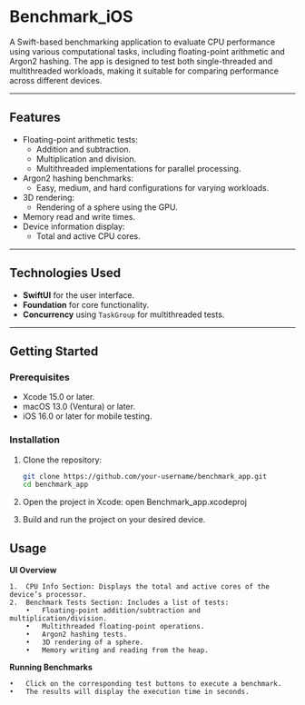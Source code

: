 # Benchmark_iOS

A Swift-based benchmarking application to evaluate CPU performance using various computational tasks, including floating-point arithmetic and Argon2 hashing. The app is designed to test both single-threaded and multithreaded workloads, making it suitable for comparing performance across different devices.

---

## **Features**

- Floating-point arithmetic tests:
  - Addition and subtraction.
  - Multiplication and division.
  - Multithreaded implementations for parallel processing.
- Argon2 hashing benchmarks:
  - Easy, medium, and hard configurations for varying workloads.
- 3D rendering:
  - Rendering of a sphere using the GPU.
- Memory read and write times.
- Device information display:
  - Total and active CPU cores.

---

## **Technologies Used**

- **SwiftUI** for the user interface.
- **Foundation** for core functionality.
- **Concurrency** using `TaskGroup` for multithreaded tests.

---

## **Getting Started**

### **Prerequisites**
- Xcode 15.0 or later.
- macOS 13.0 (Ventura) or later.
- iOS 16.0 or later for mobile testing.

### **Installation**
1. Clone the repository:
   ```bash
   git clone https://github.com/your-username/benchmark_app.git
   cd benchmark_app

2.	Open the project in Xcode:
    open Benchmark_app.xcodeproj

3.	Build and run the project on your desired device.

## **Usage**

**UI Overview**

	1.	CPU Info Section: Displays the total and active cores of the device’s processor.
	2.	Benchmark Tests Section: Includes a list of tests:
	    •	Floating-point addition/subtraction and multiplication/division.
	    •	Multithreaded floating-point operations.
	    •	Argon2 hashing tests.
        •   3D rendering of a sphere.
        •   Memory writing and reading from the heap.

**Running Benchmarks**

	•	Click on the corresponding test buttons to execute a benchmark.
	•	The results will display the execution time in seconds.

